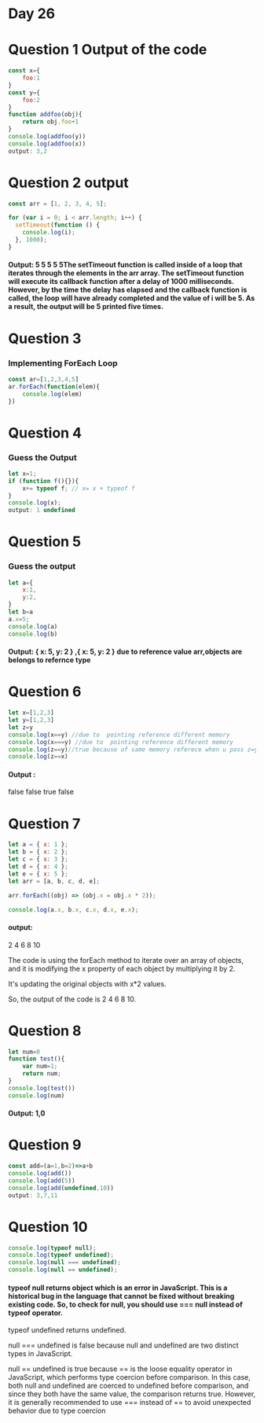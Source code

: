 # Day 26 
# Question 1 Output of the code 
```jsx
const x={
    foo:1
}
const y={
    foo:2
}
function addfoo(obj){
    return obj.foo+1
}
console.log(addfoo(y))
console.log(addfoo(x))
output: 3,2
```
# Question 2 output 
```jsx
const arr = [1, 2, 3, 4, 5];

for (var i = 0; i < arr.length; i++) {
  setTimeout(function () {
    console.log(i);
  }, 1000);
}
```

#### Output: 5 5 5 5 5The setTimeout function is called inside of a loop that iterates through the elements in the arr array. The setTimeout function will execute its callback function after a delay of 1000 milliseconds. However, by the time the delay has elapsed and the callback function is called, the loop will have already completed and the value of i will be 5. As a result, the output will be 5 printed five times.

# Question 3 
### Implementing ForEach Loop
```jsx
const ar=[1,2,3,4,5]
ar.forEach(function(elem){
    console.log(elem)
})
```
# Question 4
### Guess the Output 
```jsx
let x=1;
if (function f(){}){
    x+= typeof f; // x= x + typeof f 
}
console.log(x);
output: 1 undefined 
```
# Question 5 
### Guess the output 
```jsx
let a={
    x:1,
    y:2,
}
let b=a
a.x=5;
console.log(a)
console.log(b)
```
#### Output: { x: 5, y: 2 } ,{ x: 5, y: 2 }  due to reference value arr,objects are belongs to refernce type
# Question 6 
```jsx
let x=[1,2,3]
let y=[1,2,3]
let z=y
console.log(x==y) //due to  pointing reference different memory 
console.log(x===y) //due to  pointing reference different memory 
console.log(z==y)//true because of same memory referece when u pass z=y reference value passed 
console.log(z==x)
```
#### Output : 
false
false
true
false
# Question 7 
```jsx
let a = { x: 1 };
let b = { x: 2 };
let c = { x: 3 };
let d = { x: 4 };
let e = { x: 5 };
let arr = [a, b, c, d, e];

arr.forEach((obj) => (obj.x = obj.x * 2));

console.log(a.x, b.x, c.x, d.x, e.x);
```
#### output: 
2 4 6 8 10

The code is using the forEach method to iterate over an array of objects, and it is modifying the x property of each object by multiplying it by 2.

It's updating the original objects with x*2 values.

So, the output of the code is 2 4 6 8 10.
# Question 8 
```jsx
let num=0
function test(){
    var num=1;
    return num;
}
console.log(test())
console.log(num)
```
#### Output: 1,0

# Question 9 
```jsx
const add=(a=1,b=2)=>a+b
console.log(add())
console.log(add(5))
console.log(add(undefined,10))
output: 3,7,11
```
# Question 10
```jsx
console.log(typeof null);
console.log(typeof undefined);
console.log(null === undefined);
console.log(null == undefined);
```
#### typeof null returns object which is an error in JavaScript. This is a historical bug in the language that cannot be fixed without breaking existing code. So, to check for null, you should use === null instead of typeof operator.

typeof undefined returns undefined.

null === undefined is false because null and undefined are two distinct types in JavaScript.

null == undefined is true because == is the loose equality operator in JavaScript, which performs type coercion before comparison. In this case, both null and undefined are coerced to undefined before comparison, and since they both have the same value, the comparison returns true. However, it is generally recommended to use === instead of == to avoid unexpected behavior due to type coercion
